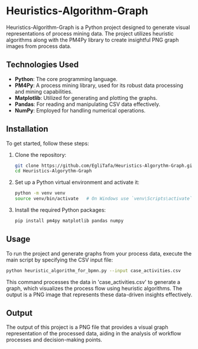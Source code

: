 
# Heuristics-Algorithm-Graph

Heuristics-Algorithm-Graph is a Python project designed to generate visual representations of process mining data. The project utilizes heuristic algorithms along with the PM4Py library to create insightful PNG graph images from process data.

## Technologies Used

- **Python**: The core programming language.
- **PM4Py**: A process mining library, used for its robust data processing and mining capabilities.
- **Matplotlib**: Utilized for generating and plotting the graphs.
- **Pandas**: For reading and manipulating CSV data effectively.
- **NumPy**: Employed for handling numerical operations.

## Installation

To get started, follow these steps:

1. Clone the repository:
   ```bash
   git clone https://github.com/EgliTafa/Heuristics-Algorythm-Graph.git
   cd Heuristics-Algorythm-Graph
   ```

2. Set up a Python virtual environment and activate it:
   ```bash
   python -m venv venv
   source venv/bin/activate   # On Windows use `venv\Scripts\activate`
   ```

3. Install the required Python packages:
   ```bash
   pip install pm4py matplotlib pandas numpy
   ```

## Usage

To run the project and generate graphs from your process data, execute the main script by specifying the CSV input file:
   ```bash
   python heuristic_algorithm_for_bpmn.py --input case_activities.csv
   ```
This command processes the data in 'case_activities.csv' to generate a graph, which visualizes the process flow using heuristic algorithms. The output is a PNG image that represents these data-driven insights effectively.

## Output
The output of this project is a PNG file that provides a visual graph representation of the processed data, aiding in the analysis of workflow processes and decision-making points.
